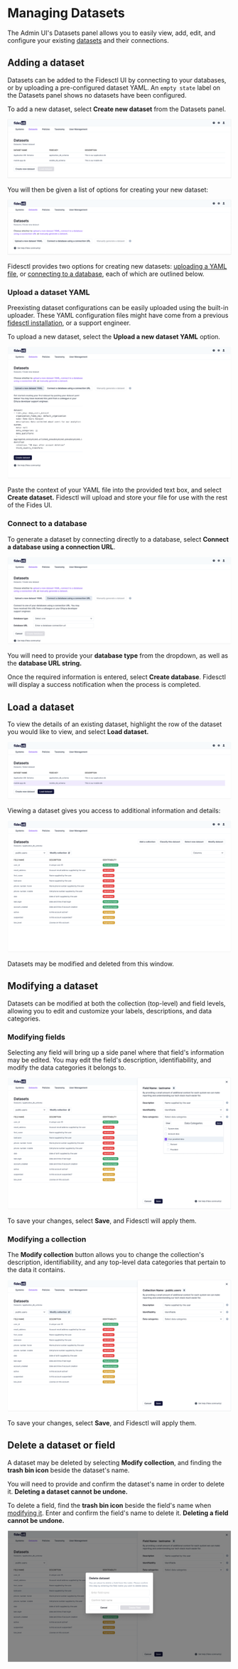 # Managing Datasets 

The Admin UI's Datasets panel allows you to easily view, add, edit, and configure your existing [datasets](https://ethyca.github.io/fideslang/resources/dataset/) and their connections.

## Adding a dataset 

Datasets can be added to the Fidesctl UI by connecting to your databases, or by uploading a pre-configured dataset YAML. An `empty state` label on the Datasets panel shows no datasets have been configured.

To add a new dataset, select **Create new dataset** from the Datasets panel.

![dataset ui](../img/admin_ui/admin_ui.png)


You will then be given a list of options for creating your new dataset:

![add a new dataset](../img/admin_ui/admin_ui_new_dataset.png)

Fidesctl provides two options for creating new datasets: [uploading a YAML file](#upload-a-dataset-yaml), or [connecting to a database](#connect-to-your-database), each of which are outlined below.

### Upload a dataset YAML
Preexisting dataset configurations can be easily uploaded using the built-in uploader. These YAML configuration files might have come from a previous [fidesctl installation](../guides/generate_resources.md), or a support engineer.

To upload a new dataset, select the **Upload a new dataset YAML** option.

![upload dataset YAML](../img/admin_ui/admin_ui_upload_yaml.png)

Paste the context of your YAML file into the provided text box, and select **Create dataset.** Fidesctl will upload and store your file for use with the rest of the Fides UI.

### Connect to a database 

To generate a dataset by connecting directly to a database, select **Connect a database using a connection URL**.

![database connection](../img/admin_ui/admin_ui_db.png)

You will need to provide your **database type** from the dropdown, as well as the **database URL string.** 

Once the required information is entered, select **Create database**. Fidesctl will display a success notification when the process is completed.

## Load a dataset
To view the details of an existing dataset, highlight the row of the dataset you would like to view, and select **Load dataset.** 

![load a dataset](../img/admin_ui/admin_ui_load.png)

Viewing a dataset gives you access to additional information and details:

![view dataset](../img/admin_ui/admin_ui_dataset.png)

Datasets may be modified and deleted from this window.

## Modifying a dataset

Datasets can be modified at both the collection (top-level) and field levels, allowing you to edit and customize your labels, descriptions, and data categories.

### Modifying fields 

Selecting any field will bring up a side panel where that field's information may be edited. You may edit the field's description, identifiability, and modify the data categories it belongs to.

![modify fields](../img/admin_ui/admin_ui_mod_field.png)

To save your changes, select **Save**, and Fidesctl will apply them.

### Modifying a collection
The **Modify collection** button allows you to change the collection's description, identifiability, and any top-level data categories that pertain to the data it contains. 

![modify collection](../img/admin_ui/admin_ui_mod_collection.png)

To save your changes, select **Save**, and Fidesctl will apply them.

## Delete a dataset or field

A dataset may be deleted by selecting **Modify collection**, and finding the **trash bin icon** beside the dataset's name.

You will need to provide and confirm the dataset's name in order to delete it. **Deleting a dataset cannot be undone.**

To delete a field, find the **trash bin icon** beside the field's name when [modifying it](#modifying-fields). Enter and confirm the field's name to delete it. **Deleting a field cannot be undone.**

![delete dataset](../img/admin_ui/admin_ui_delete.png)

